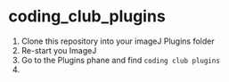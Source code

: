 # coding_club_plugins
1. Clone this repository into your imageJ Plugins folder
2. Re-start you ImageJ
3. Go to the Plugins phane and find `coding club plugins`
4. 
